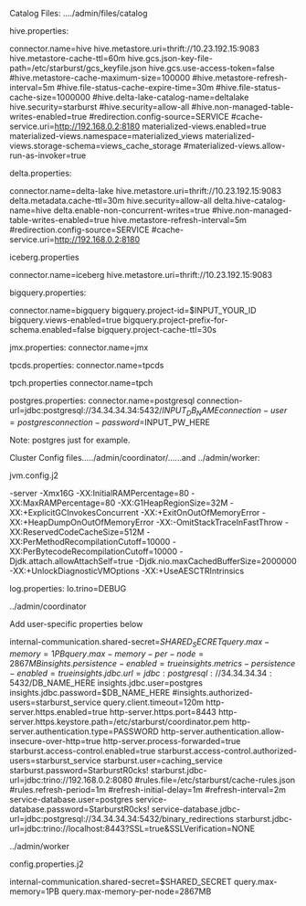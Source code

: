 Catalog Files: …./admin/files/catalog

hive.properties:

connector.name=hive
hive.metastore.uri=thrift://10.23.192.15:9083
hive.metastore-cache-ttl=60m
hive.gcs.json-key-file-path=/etc/starburst/gcs_keyfile.json
hive.gcs.use-access-token=false
#hive.metastore-cache-maximum-size=100000
#hive.metastore-refresh-interval=5m
#hive.file-status-cache-expire-time=30m
#hive.file-status-cache-size=1000000
#hive.delta-lake-catalog-name=deltalake
hive.security=starburst
#hive.security=allow-all
#hive.non-managed-table-writes-enabled=true
#redirection.config-source=SERVICE
#cache-service.uri=http://192.168.0.2:8180
materialized-views.enabled=true
materialized-views.namespace=materialized_views
materialized-views.storage-schema=views_cache_storage
#materialized-views.allow-run-as-invoker=true

delta.properties:

connector.name=delta-lake
hive.metastore.uri=thrift://10.23.192.15:9083
delta.metadata.cache-ttl=30m
hive.security=allow-all
delta.hive-catalog-name=hive
delta.enable-non-concurrent-writes=true
#hive.non-managed-table-writes-enabled=true
hive.metastore-refresh-interval=5m
#redirection.config-source=SERVICE
#cache-service.uri=http://192.168.0.2:8180

iceberg.properties

connector.name=iceberg
hive.metastore.uri=thrift://10.23.192.15:9083

bigquery.properties:

connector.name=bigquery
bigquery.project-id=$INPUT_YOUR_ID
bigquery.views-enabled=true
bigquery.project-prefix-for-schema.enabled=false
bigquery.project-cache-ttl=30s

jmx.properties:
connector.name=jmx

tpcds.properties:
connector.name=tpcds

tpch.properties
connector.name=tpch

postgres.properties:
connector.name=postgresql
connection-url=jdbc:postgresql://34.34.34.34:5432/$INPUT_DB_NAME
connection-user=postgres
connection-password=$INPUT_PW_HERE

Note: postgres just for example.

Cluster Config files…../admin/coordinator/......and ../admin/worker:

jvm.config.j2

-server
-Xmx16G
-XX:InitialRAMPercentage=80
-XX:MaxRAMPercentage=80
-XX:G1HeapRegionSize=32M
-XX:+ExplicitGCInvokesConcurrent
-XX:+ExitOnOutOfMemoryError
-XX:+HeapDumpOnOutOfMemoryError
-XX:-OmitStackTraceInFastThrow
-XX:ReservedCodeCacheSize=512M
-XX:PerMethodRecompilationCutoff=10000
-XX:PerBytecodeRecompilationCutoff=10000
-Djdk.attach.allowAttachSelf=true
-Djdk.nio.maxCachedBufferSize=2000000
-XX:+UnlockDiagnosticVMOptions
-XX:+UseAESCTRIntrinsics

log.properties:
Io.trino=DEBUG

../admin/coordinator

Add user-specific properties below

internal-communication.shared-secret=$SHARED_SECRET
query.max-memory=1PB
query.max-memory-per-node=2867MB
insights.persistence-enabled=true
insights.metrics-persistence-enabled=true
insights.jdbc.url=jdbc:postgresql://34.34.34.34:5432/$DB_NAME_HERE
insights.jdbc.user=postgres
insights.jdbc.password=$DB_NAME_HERE
#insights.authorized-users=starburst_service
query.client.timeout=120m
http-server.https.enabled=true
http-server.https.port=8443
http-server.https.keystore.path=/etc/starburst/coordinator.pem
http-server.authentication.type=PASSWORD
http-server.authentication.allow-insecure-over-http=true
http-server.process-forwarded=true
starburst.access-control.enabled=true
starburst.access-control.authorized-users=starburst_service
starburst.user=caching_service
starburst.password=StarburstR0cks!
starburst.jdbc-url=jdbc:trino://192.168.0.2:8080
#rules.file=/etc/starburst/cache-rules.json
#rules.refresh-period=1m
#refresh-initial-delay=1m
#refresh-interval=2m
service-database.user=postgres
service-database.password=StarburstR0cks!
service-database.jdbc-url=jdbc:postgresql://34.34.34.34:5432/binary_redirections
starburst.jdbc-url=jdbc:trino://localhost:8443?SSL=true&SSLVerification=NONE

../admin/worker

config.properties.j2

internal-communication.shared-secret=$SHARED_SECRET
query.max-memory=1PB
query.max-memory-per-node=2867MB


